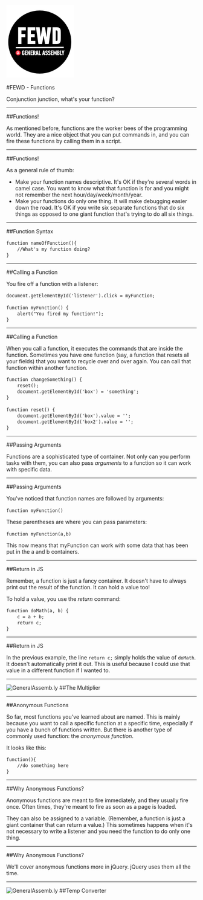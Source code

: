 ![GeneralAssemb.ly](../../img/icons/FEWD_Logo.png)

#FEWD - Functions


Conjunction junction, what's your function?

---

##Functions!

As mentioned before, functions are the worker bees of the programming world. They are a nice object that you can put commands in, and you can fire these functions by calling them in a script. 

---

##Functions!

As a general rule of thumb:

* Make your function names descriptive. It's OK if they're several words in camel case. You want to know what that function is for and you might not remember the next hour/day/week/month/year.
* Make your functions do only one thing. It will make debugging easier down the road. It's OK if you write six separate functions that do six things as opposed to one giant function that's trying to do all six things. 

---

##Function Syntax

```
function nameOfFunction(){
	//What's my function doing?
}
```

---

##Calling a Function

You fire off a function with a listener:

```
document.getElementById('listener').click = myFunction;

function myFunction() {
	alert("You fired my function!");
}
```

---


##Calling a Function

When you call a function, it  executes the commands that are inside the function. Sometimes you have one function (say, a function that resets all your fields) that you want to recycle over and over again. You can call that function within another function.

```
function changeSomething() {
	reset();
	document.getElementById('box') = 'something';
}

function reset() {
	document.getElementById('box').value = '';
	document.getElementById('box2').value = '';
}
```

---

##Passing Arguments

Functions are a sophisticated type of container. Not only can you perform tasks with them, you can also pass *arguments* to a function so it can work with specific data.

---

##Passing Arguments

You've noticed that function names are followed by arguments:

```function myFunction()```

These parentheses are where you can pass parameters:

```function myFunction(a,b)```

This now means that myFunction can work with some data that has been put in the a and b containers.

---

##Return in JS

Remember, a function is just a fancy container. It doesn't have to always print out the result of the function. It can hold a value too!

To hold a value, you use the *return* command:

```
function doMath(a, b) {
	c = a + b;
	return c;
}
```

---

##Return in JS

In the previous example, the line 	```return c;``` simply holds the value of ```doMath```. It doesn't automatically print it out. This is useful because I could use that value in a different function if I wanted to.

---

![GeneralAssemb.ly](../img/icons/code_along.png)
##The Multiplier

---

##Anonymous Functions

So far, most functions you've learned about are named. This is mainly because you want to call a specific function at a specific time, especially if you have a bunch of functions written. But there is another type of commonly used function: the *anonymous function*.

It looks like this:

```
function(){
	//do something here
}
```

---

##Why Anonymous Functions?

Anonymous functions are meant to fire immediately, and they usually fire once. Often times, they're meant to fire as soon as a page is loaded.

They can also be assigned to a variable. (Remember, a function is just a giant container that can return a value.) This sometimes happens when it's not necessary to write a listener and you need the function to do only one thing.

---

##Why Anonymous Functions?

We'll cover anonymous functions more in jQuery. jQuery uses them all the time.

---

![GeneralAssemb.ly](../img/icons/exercise_icon_md.png)
##Temp Converter